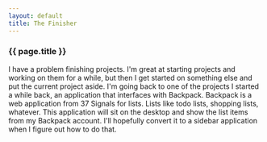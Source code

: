 ```yaml
---
layout: default
title: The Finisher
---
```


### {{ page.title }}
I have a problem finishing projects.  I'm great at starting projects and working on them for a while, but then I get started on something else and put the current project aside.  I'm going back to one of the projects I started a while back, an application that interfaces with Backpack.  Backpack is a web application from 37 Signals for lists.  Lists like todo lists, shopping lists, whatever.  This application will sit on the desktop and show the list items from my Backpack account.  I'll hopefully convert it to a sidebar application when I figure out how to do that.
